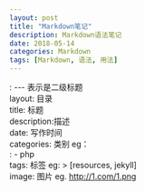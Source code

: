 ```yaml
---
layout: post
title: "Markdown笔记"
description: Markdown语法笔记
date: 2018-05-14
categories: Markdown
tags: [Markdown, 语法, 用法]
---
```



: --- 表示是二级标题  
layout:   目录  
title:   标题  
description:描述  
date: 写作时间  
categories: 类别  eg：  
: - php  
tags: 标签 eg: > [resources, jekyll]  
image:  图片 eg. http://1.com/1.png

